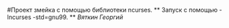 
#Проект змейка с помощью библиотеки ncurses.
** Запуск с помощью -lncurses -std=gnu99. **
*Вяткин Георгий*
